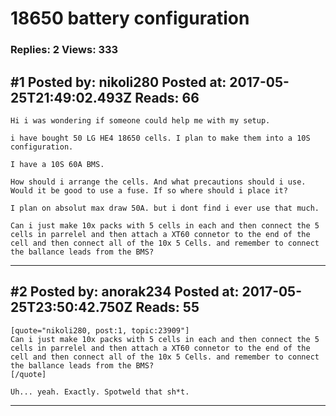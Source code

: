 # 18650 battery configuration

### Replies: 2 Views: 333

## \#1 Posted by: nikoli280 Posted at: 2017-05-25T21:49:02.493Z Reads: 66

```
Hi i was wondering if someone could help me with my setup.

i have bought 50 LG HE4 18650 cells. I plan to make them into a 10S configuration.

I have a 10S 60A BMS.

How should i arrange the cells. And what precautions should i use. Would it be good to use a fuse. If so where should i place it?

I plan on absolut max draw 50A. but i dont find i ever use that much.

Can i just make 10x packs with 5 cells in each and then connect the 5 cells in parrelel and then attach a XT60 connetor to the end of the cell and then connect all of the 10x 5 Cells. and remember to connect the ballance leads from the BMS?
```

---
## \#2 Posted by: anorak234 Posted at: 2017-05-25T23:50:42.750Z Reads: 55

```
[quote="nikoli280, post:1, topic:23909"]
Can i just make 10x packs with 5 cells in each and then connect the 5 cells in parrelel and then attach a XT60 connetor to the end of the cell and then connect all of the 10x 5 Cells. and remember to connect the ballance leads from the BMS?
[/quote]

Uh... yeah. Exactly. Spotweld that sh*t.
```

---

